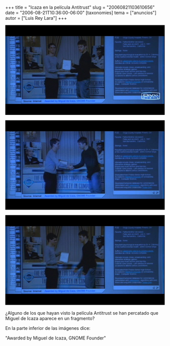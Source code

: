 +++
title = "Icaza en la película Antitrust"
slug = "20060821103610656"
date = "2006-08-21T10:36:00-06:00"
[taxonomies]
tema = ["anuncios"]
autor = ["Luis Rey Lara"]
+++

![Película](/static/images/20060821103610656_1_original.jpg)

![Película](/static/images/20060821103610656_2_original.jpg)

![Película](/static/images/20060821103610656_3_original.jpg)

¿Alguno de los que hayan visto la película Antitrust se han percatado que Miguel
de Icaza aparece en un fragmento?

En la parte inferior de las imágenes dice:

"Awarded by Miguel de Icaza, GNOME Founder"
